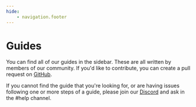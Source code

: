 ```yaml
---
hide:
    - navigation.footer
---
```



# Guides

You can find all of our guides in the sidebar. These are all written by members of our community. If you'd like to contribute, you can create a pull request on [GitHub](https://github.com/powbot/docs).

If you cannot find the guide that you're looking for, or are having issues following one or more steps of a guide, please join our [Discord](https://discord.gg/powbot) and ask in the #help channel.
